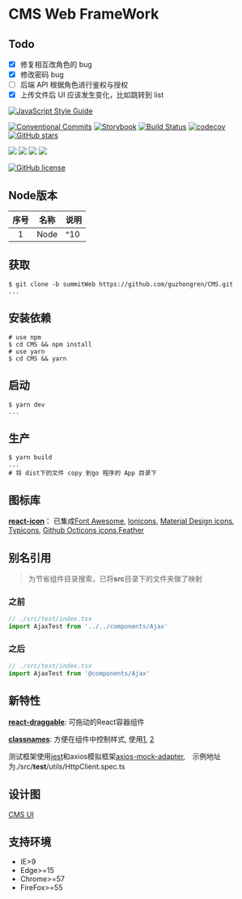 # CMS Web FrameWork

## Todo

* [X] 修复相互改角色的 bug
* [X] 修改密码 bug
* [ ] 后端 API 根据角色进行鉴权与授权
* [X] 上传文件后 UI 应该发生变化，比如跳转到 list

[![JavaScript Style Guide](https://cdn.rawgit.com/standard/standard/master/badge.svg)](https://github.com/standard/standard)

[![Conventional Commits](https://img.shields.io/badge/Conventional%20Commits-1.0.0-yellow.svg)](https://conventionalcommits.org)
[![Storybook](https://raw.githubusercontent.com/storybooks/press/6baccd1d177c070b24503df97ccb1d790499626f/badges/storybook.svg)](https://andorlab.summit.com)
[![Build Status](https://travis-ci.org/guzhongren/CMS.svg?branch=master)](https://travis-ci.org/guzhongren/CMS)
[![codecov](https://codecov.io/gh/guzhongren/CMS/branch/master/graph/badge.svg)](https://codecov.io/gh/guzhongren/CMS)
[![GitHub stars](https://img.shields.io/github/stars/guzhongren/CMS.svg)](https://github.com/guzhongren/CMS/stargazers)

[![](https://img.shields.io/badge/Node-V10%2B-green.svg)](https://nodejs.org/zh-cn/)
[![](https://img.shields.io/badge/React-V16%2B-blue.svg)](https://reactjs.org/)
[![](https://img.shields.io/badge/Webpack-V4%2B-yellowgreen.svg)](https://webpack.js.org/)
[![](https://img.shields.io/badge/antd-v3.11.0-blue.svg)](https://ant.design/index-cn)

[![GitHub license](https://img.shields.io/github/license/guzhongren/CMS.svg)](https://github.com/guzhongren/CMS/blob/master/LICENSE)

## Node版本

|序号|名称|说明|
|:--:|--|--|
|1|Node|^10|

## 获取

```shell
$ git clone -b summitWeb https://github.com/guzhongren/CMS.git
...
```

## 安装依赖

```shell
# use npm
$ cd CMS && npm install
# use yarn
$ cd CMS && yarn
```

## 启动

```shell
$ yarn dev
...
```

## 生产

```shell
$ yarn build
...
# 将 dist下的文件 copy 到go 程序的 App 目录下
```

## 图标库

**[react-icon](https://react-icons.netlify.com/#/)**： 已集成[Font Awesome](ttps://fontawesome.com/ ), [Ionicons](https://ionicons.com/), [Material Design icons](http://google.github.io/material-design-icons/ ), [Typicons](http://s-ings.com/typicons/), [Github Octicons icons](https://octicons.github.com/ ),[Feather](https://feathericons.com/ )

## 别名引用

> 为节省组件目录搜索，已将**src**目录下的文件夹做了映射

### 之前

```typescript
// ./src/test/index.tsx
import AjaxTest from '../../components/Ajax'
```

### 之后

```typescript
// ./src/test/index.tsx
import AjaxTest from '@components/Ajax'
```

## 新特性

**[react-draggable](https://www.npmjs.com/package/react-draggable)**: 可拖动的React容器组件

**[classnames](https://www.npmjs.com/package/classnames)**: 方便在组件中控制样式, 使用[1](https://www.cnblogs.com/kugeliu/p/7339160.html), [2](https://www.npmjs.com/package/classnames)

测试框架使用[jest](https://jestjs.io/zh-Hans/)和axios模拟框架[axios-mock-adapter](https://www.npmjs.com/package/axios-mock-adapter),　示例地址为./src/__test__/utils/HttpClient.spec.ts

## 设计图

[CMS UI](https://idoc.mockplus.cn/team/kthcspgrtk)

## 支持环境

* IE>9
* Edge>=15
* Chrome>=57
* FireFox>=55
